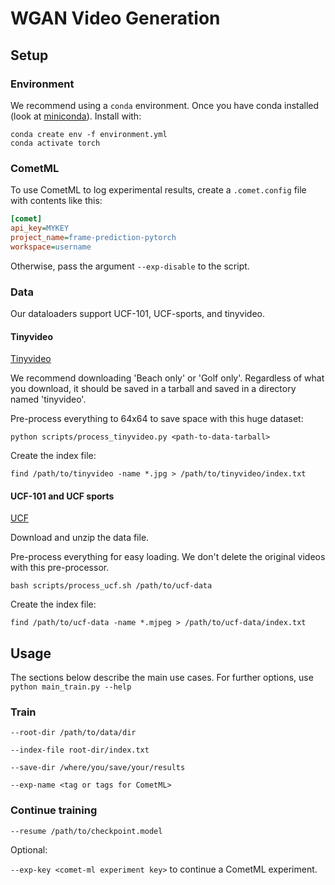 # WGAN Video Generation

## Setup

### Environment

We recommend using a `conda` environment. Once you have conda installed (look at 
[miniconda](https://docs.conda.io/en/latest/miniconda.html)). Install with:

```
conda create env -f environment.yml
conda activate torch
```

### CometML

To use CometML to log experimental results, create a `.comet.config` file with contents like this:
```ini
[comet]
api_key=MYKEY
project_name=frame-prediction-pytorch
workspace=username
```

Otherwise, pass the argument `--exp-disable` to the script.

### Data

Our dataloaders support UCF-101, UCF-sports, and tinyvideo.

#### Tinyvideo

[Tinyvideo](http://www.cs.columbia.edu/~vondrick/tinyvideo/#data)

We recommend downloading 'Beach only' or 'Golf only'. Regardless of what you download, it should be saved in a tarball
and saved in a directory named 'tinyvideo'.

Pre-process everything to 64x64 to save space with this huge dataset:

```
python scripts/process_tinyvideo.py <path-to-data-tarball>
```

Create the index file:

```
find /path/to/tinyvideo -name *.jpg > /path/to/tinyvideo/index.txt
```

#### UCF-101 and UCF sports

[UCF](https://www.crcv.ucf.edu/data/UCF101.php)

Download and unzip the data file.

Pre-process everything for easy loading. We don't delete the original videos with this pre-processor.

```
bash scripts/process_ucf.sh /path/to/ucf-data
```

Create the index file:

```
find /path/to/ucf-data -name *.mjpeg > /path/to/ucf-data/index.txt
```

## Usage

The sections below describe the main use cases. For further options, use `python main_train.py --help`

### Train

`--root-dir /path/to/data/dir`

`--index-file root-dir/index.txt`

`--save-dir /where/you/save/your/results`

`--exp-name <tag or tags for CometML>`

### Continue training

`--resume /path/to/checkpoint.model`

Optional:
 
`--exp-key <comet-ml experiment key>` to continue a CometML experiment.
